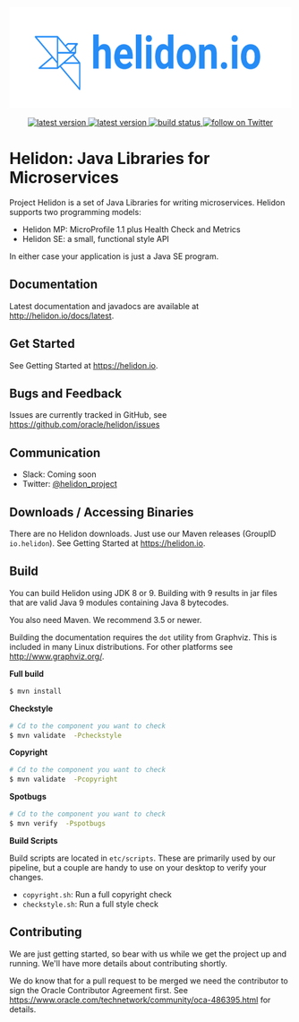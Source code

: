 <p align="center">
    <img src="./etc/images/Primary_logo_blue.png" height="180">
</p>
<p align="center">
    <a href="https://github.com/oracle/helidon/tags">
        <img src="https://img.shields.io/github/tag/oracle/helidon.svg" alt="latest version">
    </a>
    <a href="https://github.com/oracle/helidon/issues">
        <img src="https://img.shields.io/github/issues/oracle/helidon.svg" alt="latest version">
    </a>
    <a href="https://app.wercker.com/project/byKey/de00e8ec6178ba9a2db8ee863d5c568a">
        <img src="https://app.wercker.com/status/de00e8ec6178ba9a2db8ee863d5c568a/s/master" alt="build status">
    </a>
    <a href="https://twitter.com/intent/follow?screen_name=helidon_project">
        <img src="https://img.shields.io/twitter/follow/helidon_project.svg?style=social&logo=twitter" alt="follow on Twitter">
    </a>
</p>

# Helidon: Java Libraries for Microservices

Project Helidon is a set of Java Libraries for writing microservices.
Helidon supports two programming models:

* Helidon MP: MicroProfile 1.1 plus Health Check and Metrics
* Helidon SE: a small, functional style API

In either case your application is just a Java SE program.

## Documentation

Latest documentation and javadocs are available at <http://helidon.io/docs/latest>.

## Get Started

See Getting Started at <https://helidon.io>.

## Bugs and Feedback

Issues are currently tracked in GitHub, see <https://github.com/oracle/helidon/issues>

## Communication

* Slack: Coming soon
* Twitter: [@helidon_project](https://twitter.com/helidon_project)

## Downloads / Accessing Binaries

There are no Helidon downloads. Just use our Maven releases (GroupID `io.helidon`).
See Getting Started at <https://helidon.io>. 

## Build

You can build Helidon using JDK 8 or 9. Building with 9 results in jar
files that are valid Java 9 modules containing Java 8 bytecodes.

You also need Maven. We recommend 3.5 or newer.

Building the documentation requires the `dot` utility from Graphviz.
This is included in many Linux distributions. For other platforms
see <http://www.graphviz.org/>.

**Full build**
```bash
$ mvn install
```

**Checkstyle**
```bash
# Cd to the component you want to check
$ mvn validate  -Pcheckstyle
```

**Copyright**

```bash
# Cd to the component you want to check
$ mvn validate  -Pcopyright
```

**Spotbugs**

```bash
# Cd to the component you want to check
$ mvn verify  -Pspotbugs
```

**Build Scripts**

Build scripts are located in `etc/scripts`. These are primarily used by our pipeline,
but a couple are handy to use on your desktop to verify your changes. 

* `copyright.sh`: Run a full copyright check
* `checkstyle.sh`: Run a full style check

## Contributing

We are just getting started, so bear with us while we get the project up and running.
We'll have more details about contributing shortly. 

We do know that for a pull request to be merged we need the contributor to sign the
Oracle Contributor Agreement first. See
https://www.oracle.com/technetwork/community/oca-486395.html
for details.

